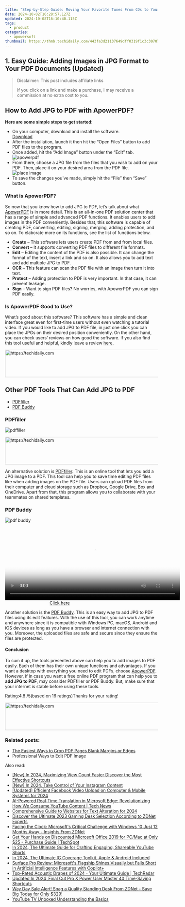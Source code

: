 ```yaml
---
title: "Step-by-Step Guide: Moving Your Favorite Tunes From CDs to Your iPhone"
date: 2024-10-02T16:28:57.127Z
updated: 2024-10-08T16:10:40.115Z
tags:
  - product
categories:
  - apowersoft
thumbnail: https://thmb.techidaily.com/443fa3d21137649dff0319f1c3c3070702e32a7b2f673e094959a8fdb4cdbd5b.jpg
---
```


## 1. Easy Guide: Adding Images in JPG Format to Your PDF Documents (Updated)

>  Disclaimer: This post includes affiliate links
>
>  If you click on a link and make a purchase, I may receive a commission at no extra cost to you.
>

## How to Add JPG to PDF with ApowerPDF?

**Here are some simple steps to get started:**

* On your computer, download and install the software.  
[Download](https://tools.techidaily.com/apowersoft/products/)
* After the installation, launch it then hit the “Open Files” button to add PDF files to the program.
* Once added, hit the “Add Image” button under the “Edit” tab.  
![apowerpdf](https://www.apowersoft.com//webusupload.aoscdn.com/apowercom/wp-content/uploads/2020/07/add-image.jpg.webp)
* From there, choose a JPG file from the files that you wish to add on your PDF. Then, place it on your desired area from the PDF file.  
![place image](https://www.apowersoft.com//webusupload.aoscdn.com/apowercom/wp-content/uploads/2020/07/place-jpg.jpg.webp)
* To save the changes you’ve made, simply hit the “File” then “Save” button.

### What is ApowerPDF?

So now that you know how to add JPG to PDF, let’s talk about what [ApowerPDF](https://tools.techidaily.com/apowersoft/apower-pdf/) is in more detail. This is an all-in-one PDF solution center that has a range of simple and advanced PDF functions. It enables users to add images in the PDF conveniently. Besides that, this software is capable of creating PDF, converting, editing, signing, merging, adding protection, and so on. To elaborate more on its functions, see the list of functions below.

* **Create** – This software lets users create PDF from and from local files.
* **Convert** – It supports converting PDF files to different file formats.
* **Edit**  – Editing the content of the PDF is also possible. It can change the format of the text, insert a link and so on. It also allows you to add text and add multiple JPG to PDF.
* **OCR** – This feature can scan the PDF file with an image then turn it into text.
* **Protect** – Adding protection to PDF is very important. In that case, it can prevent leakage.
* **Sign** – Want to sign PDF files? No worries, with ApowerPDF you can sign PDF easily.

### Is ApowerPDF Good to Use?

What’s good about this software? This software has a simple and clean interface great even for first-time users without even watching a tutorial video. If you would like to add JPG to PDF file, in just one click you can place the JPGs on their desired position conveniently. On the other hand, you can check users’ reviews on how good the software. If you also find this tool useful and helpful, kindly leave a review [here](https://www.g2crowd.com/products/apowerpdf/reviews).

<!-- affiliate ads begin -->
<a href="https://aligracehair.sjv.io/c/5597632/1934258/19272" target="_top" id="1934258">
  <img src="//a.impactradius-go.com/display-ad/19272-1934258" border="0" alt="https://techidaily.com" width="728" height="90"/>
</a>
<img height="0" width="0" src="https://aligracehair.sjv.io/i/5597632/1934258/19272" style="position:absolute;visibility:hidden;" border="0" />
<!-- affiliate ads end -->

## Other PDF Tools That Can Add JPG to PDF

* [PDFfiller](https://tools.techidaily.com/apowersoft/products/)
* [PDF Buddy](https://tools.techidaily.com/apowersoft/products/)

### PDFfiller

![pdffiller](https://www.apowersoft.com//webusupload.aoscdn.com/apowercom/wp-content/uploads/2020/07/add-image-pdffiller.jpg.webp)

<!-- affiliate ads begin -->
<a href="https://appsumo.8odi.net/c/5597632/2151854/7443" target="_top" id="2151854">
  <img src="//a.impactradius-go.com/display-ad/7443-2151854" border="0" alt="https://techidaily.com" width="600" height="90"/>
</a>
<img height="0" width="0" src="https://appsumo.8odi.net/i/5597632/2151854/7443" style="position:absolute;visibility:hidden;" border="0" />
<!-- affiliate ads end -->

An alternative solution is [PDFfiller](https://www.pdffiller.com/en/categories/add-image.htm). This is an online tool that lets you add a JPG image to a PDF. This tool can help you to save time editing PDF files like when adding images on the PDF file. Users can upload PDF files from their computer and cloud storage such as Dropbox, Google Drive, Box and OneDrive. Apart from that, this program allows you to collaborate with your teammates on shared templates.

### PDF Buddy

![pdf buddy](https://www.apowersoft.com//webusupload.aoscdn.com/apowercom/wp-content/uploads/2020/07/add-jpg-using-pdfbuddy.jpg.webp)

<!-- affiliate ads begin -->
<span id="1938141">
					<video width="576" height="240" style="cursor:pointer"
           poster="//a.impactradius-go.com/display-clicktoplayimage/1938141.png"
           onclick="if(!this.playClicked){this.play();this.setAttribute('controls',true);this.playClicked=true;}">
	   <source src="//a.impactradius-go.com/display-ad/22993-1938141">
	   <img src="//a.impactradius-go.com/display-clicktoplayimage/1938141.png" style="border: none; height: 100%; width: 100%; object-fit: contain">
	</video>
	<div style="width:360px;text-align:center"><a href="javascript:window.open(decodeURIComponent('https%3A%2F%2Fhomestyler.sjv.io%2Fc%2F5597632%2F1938141%2F22993'), '_blank');void(0);">Click here</a></div>
</span>
<img height="0" width="0" src="https://imp.pxf.io/i/5597632/1938141/22993" style="position:absolute;visibility:hidden;" border="0" />
<!-- affiliate ads end -->

Another solution is the [PDF Buddy](https://www.pdfbuddy.com/how-to/add-image-to-pdf). This is an easy way to add JPG to PDF files using its edit features. With the use of this tool, you can work anytime and anywhere since it is compatible with Windows PC, macOS, Android and iOS devices as long as you have a browser and internet connection with you. Moreover, the uploaded files are safe and secure since they ensure the files are protected.

#### Conclusion

To sum it up, the tools presented above can help you to add images to PDF easily. Each of them has their own unique functions and advantages. If you want a desktop with everything you need to edit PDFs, choose [ApowerPDF](https://tools.techidaily.com/apowersoft/apower-pdf/). However, if in case you want a free online PDF program that can help you to **add JPG to PDF**, may consider PDFfiller or PDF Buddy. But, make sure that your internet is stable before using these tools.

Rating:4.8 /5(based on 16 ratings)Thanks for your rating!

<!-- affiliate ads begin -->
<a href="https://appsumo.8odi.net/c/5597632/2037338/7443" target="_top" id="2037338">
  <img src="//a.impactradius-go.com/display-ad/7443-2037338" border="0" alt="https://techidaily.com" width="728" height="90"/>
</a>
<img height="0" width="0" src="https://appsumo.8odi.net/i/5597632/2037338/7443" style="position:absolute;visibility:hidden;" border="0" />
<!-- affiliate ads end -->

### Related posts:

* [The Easiest Ways to Crop PDF Pages Blank Margins or Edges](https://tools.techidaily.com/apowersoft/apower-pdf/)
* [Professional Ways to Edit PDF Image](https://tools.techidaily.com/apowersoft/apower-pdf/)

<ins class="adsbygoogle"
     style="display:block"
     data-ad-format="autorelaxed"
     data-ad-client="ca-pub-7571918770474297"
     data-ad-slot="1223367746"></ins>

<ins class="adsbygoogle"
     style="display:block"
     data-ad-client="ca-pub-7571918770474297"
     data-ad-slot="8358498916"
     data-ad-format="auto"
     data-full-width-responsive="true"></ins>

<span class="atpl-alsoreadstyle">Also read:</span>
<div><ul>
<li><a href="https://youtube-lab.techidaily.com/n-2024-maximizing-view-count-faster-discover-the-most-effective-shortcuts/"><u>[New] In 2024, Maximizing View Count Faster Discover the Most Effective Shortcuts</u></a></li>
<li><a href="https://instagram-videos.techidaily.com/new-in-2024-take-control-of-your-instagram-content/"><u>[New] In 2024, Take Control of Your Instagram Content</u></a></li>
<li><a href="https://facebook-clips.techidaily.com/updated-efficient-facebook-video-upload-on-computer-and-mobile-systems-for-2024/"><u>[Updated] Efficient Facebook Video Upload on Computer & Mobile Systems for 2024</u></a></li>
<li><a href="https://win-docs.techidaily.com/ai-powered-real-time-translation-in-microsoft-edge-revolutionizing-how-we-consume-youtube-content-tech-news/"><u>AI-Powered Real-Time Translation in Microsoft Edge: Revolutionizing How We Consume YouTube Content | Tech News</u></a></li>
<li><a href="https://extra-resources.techidaily.com/comprehensive-guide-to-websites-for-text-alteration-for-2024/"><u>Comprehensive Guide to Websites for Text Alteration for 2024</u></a></li>
<li><a href="https://win-docs.techidaily.com/discover-the-ultimate-2023-gaming-desk-selection-according-to-zdnet-experts/"><u>Discover the Ultimate 2023 Gaming Desk Selection According to ZDNet Experts</u></a></li>
<li><a href="https://win-docs.techidaily.com/facing-the-clock-microsofts-critical-challenge-with-windows-10-just-12-months-away-insights-from-zdnet/"><u>Facing the Clock: Microsoft's Critical Challenge with Windows 10 Just 12 Months Away - Insights From ZDNet</u></a></li>
<li><a href="https://win-docs.techidaily.com/get-your-hands-on-discounted-microsoft-office-2019-for-pcmac-at-only-25-purchase-guide-techspot/"><u>Get Your Hands on Discounted Microsoft Office 2019 for PC/Mac at Only $25 - Purchase Guide | TechSpot</u></a></li>
<li><a href="https://youtube-zero.techidaily.com/24-the-ultimate-guide-for-crafting-engaging-shareable-youtube-shorts/"><u>In 2024, The Ultimate Guide for Crafting Engaging, Shareable YouTube Shorts</u></a></li>
<li><a href="https://instagram-video-recordings.techidaily.com/in-2024-the-ultimate-ig-coverage-toolkit-apple-and-android-included/"><u>In 2024, The Ultimate IG Coverage Toolkit, Apple & Android Included</u></a></li>
<li><a href="https://hardware-reviews.techidaily.com/surface-pro-review-microsofts-flagship-shines-visually-but-falls-short-in-artificial-intelligence-features-with-copilotplus/"><u>Surface Pro Review: Microsoft's Flagship Shines Visually but Falls Short in Artificial Intelligence Features with Copilot+</u></a></li>
<li><a href="https://win-docs.techidaily.com/top-rated-acoustic-drapes-of-2024-your-ultimate-guide-techradar/"><u>Top-Rated Acoustic Drapes of 2024 - Your Ultimate Guide | TechRadar</u></a></li>
<li><a href="https://video-ai-editor.techidaily.com/updated-in-2024-final-cut-pro-x-power-user-master-40-time-saving-shortcuts/"><u>Updated In 2024, Final Cut Pro X Power User Master 40 Time-Saving Shortcuts</u></a></li>
<li><a href="https://win-docs.techidaily.com/way-day-sale-alert-snag-a-quality-standing-desk-from-zdnet-save-big-today-for-only-329/"><u>Way Day Sale Alert! Snag a Quality Standing Desk From ZDNet - Save Big Today for Only $329!</u></a></li>
<li><a href="https://youtube-videos.techidaily.com/youtube-tv-unboxed-understanding-the-basics/"><u>YouTube TV Unboxed Understanding the Basics</u></a></li>
</ul></div>

